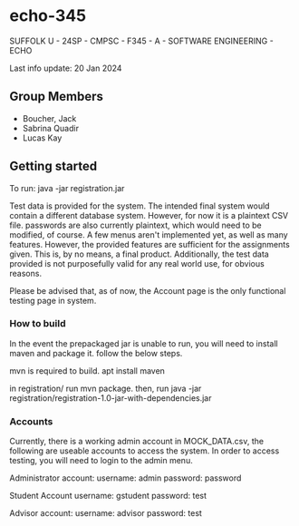 # echo-345
SUFFOLK U - 24SP - CMPSC - F345 - A - SOFTWARE ENGINEERING - ECHO

Last info update: 20 Jan 2024

## Group Members
- Boucher, Jack
- Sabrina Quadir
- Lucas Kay

## Getting started

To run: 
java -jar registration.jar

Test data is provided for the system. The intended final system would contain a different database system. However, for now it is a plaintext CSV file. passwords are also currently plaintext, which would need to be modified, of course. A few menus aren't implemented yet, as well as many features. However, the provided features are sufficient for the assignments given. This is, by no means, a final product. Additionally, the test data provided is not purposefully valid for any real world use, for obvious reasons. 

Please be advised that, as of now, the Account page is the only functional testing page in system. 

### How to build

In the event the prepackaged jar is unable to run, you will need to install maven and package it. follow the below steps. 

mvn is required to build. 
apt install maven

in registration/ run mvn package.
then, run java -jar registration/registration-1.0-jar-with-dependencies.jar

### Accounts
Currently, there is a working admin account in MOCK_DATA.csv, the following are useable accounts to access the system. In order to access testing, you will need to login to the admin menu.

Administrator account:
username: admin
password: password

Student Account
username: gstudent
password: test

Advisor account:
username: advisor
password: test
